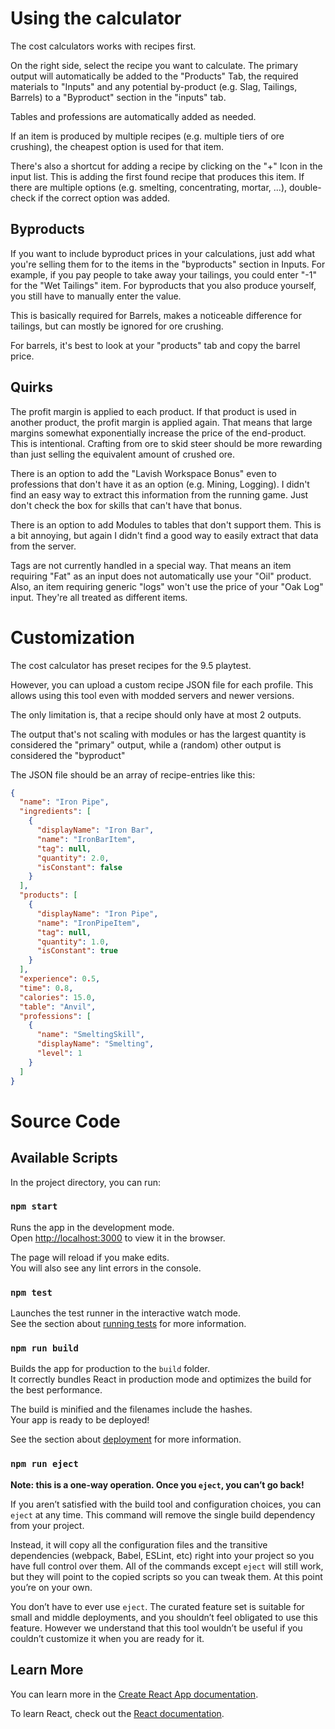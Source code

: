 
# Using the calculator

The cost calculators works with recipes first.

On the right side, select the recipe you want to calculate.
The primary output will automatically be added to the "Products" Tab, the required materials to "Inputs" and any potential by-product (e.g. Slag, Tailings, Barrels) to a "Byproduct" section in the "inputs" tab.

Tables and professions are automatically added as needed.

If an item is produced by multiple recipes (e.g. multiple tiers of ore crushing), the cheapest option is used for that item.

There's also a shortcut for adding a recipe by clicking on the "+" Icon in the input list. This is adding the first found recipe that produces this item. If there are multiple options (e.g. smelting, concentrating, mortar, ...), double-check if the correct option was added.

## Byproducts

If you want to include byproduct prices in your calculations, just add what you're selling them for to the items in the "byproducts" section in Inputs. For example, if you pay people to take away your tailings, you could enter "-1" for the "Wet Tailings" item.
For byproducts that you also produce yourself, you still have to manually enter the value.

This is basically required for Barrels, makes a noticeable difference for tailings, but can mostly be ignored for ore crushing.

For barrels, it's best to look at your "products" tab and copy the barrel price.

## Quirks

The profit margin is applied to each product. If that product is used in another product, the profit margin is applied again.
That means that large margins somewhat exponentially increase the price of the end-product. This is intentional. Crafting from ore to skid steer should be more rewarding than just selling the equivalent amount of crushed ore.

There is an option to add the "Lavish Workspace Bonus" even to professions that don't have it as an option (e.g. Mining, Logging).
I didn't find an easy way to extract this information from the running game. Just don't check the box for skills that can't have that bonus.

There is an option to add Modules to tables that don't support them. This is a bit annoying, but again I didn't find a good way to easily extract that data from the server.

Tags are not currently handled in a special way. That means an item requiring "Fat" as an input does not automatically use your "Oil" product. Also, an item requiring generic "logs" won't use the price of your "Oak Log" input. They're all treated as different items.

# Customization

The cost calculator has preset recipes for the 9.5 playtest.

However, you can upload a custom recipe JSON file for each profile.
This allows using this tool even with modded servers and newer versions.

The only limitation is, that a recipe should only have at most 2 outputs.

The output that's not scaling with modules or has the largest quantity is considered the "primary" output, while a (random) other output is considered the "byproduct"

The JSON file should be an array of recipe-entries like this:

```json
{
  "name": "Iron Pipe",
  "ingredients": [
    {
      "displayName": "Iron Bar",
      "name": "IronBarItem",
      "tag": null,
      "quantity": 2.0,
      "isConstant": false
    }
  ],
  "products": [
    {
      "displayName": "Iron Pipe",
      "name": "IronPipeItem",
      "tag": null,
      "quantity": 1.0,
      "isConstant": true
    }
  ],
  "experience": 0.5,
  "time": 0.8,
  "calories": 15.0,
  "table": "Anvil",
  "professions": [
    {
      "name": "SmeltingSkill",
      "displayName": "Smelting",
      "level": 1
    }
  ]
}
```

# Source Code

## Available Scripts

In the project directory, you can run:

### `npm start`

Runs the app in the development mode.\
Open [http://localhost:3000](http://localhost:3000) to view it in the browser.

The page will reload if you make edits.\
You will also see any lint errors in the console.

### `npm test`

Launches the test runner in the interactive watch mode.\
See the section about [running tests](https://facebook.github.io/create-react-app/docs/running-tests) for more information.

### `npm run build`

Builds the app for production to the `build` folder.\
It correctly bundles React in production mode and optimizes the build for the best performance.

The build is minified and the filenames include the hashes.\
Your app is ready to be deployed!

See the section about [deployment](https://facebook.github.io/create-react-app/docs/deployment) for more information.

### `npm run eject`

**Note: this is a one-way operation. Once you `eject`, you can’t go back!**

If you aren’t satisfied with the build tool and configuration choices, you can `eject` at any time. This command will remove the single build dependency from your project.

Instead, it will copy all the configuration files and the transitive dependencies (webpack, Babel, ESLint, etc) right into your project so you have full control over them. All of the commands except `eject` will still work, but they will point to the copied scripts so you can tweak them. At this point you’re on your own.

You don’t have to ever use `eject`. The curated feature set is suitable for small and middle deployments, and you shouldn’t feel obligated to use this feature. However we understand that this tool wouldn’t be useful if you couldn’t customize it when you are ready for it.

## Learn More

You can learn more in the [Create React App documentation](https://facebook.github.io/create-react-app/docs/getting-started).

To learn React, check out the [React documentation](https://reactjs.org/).

